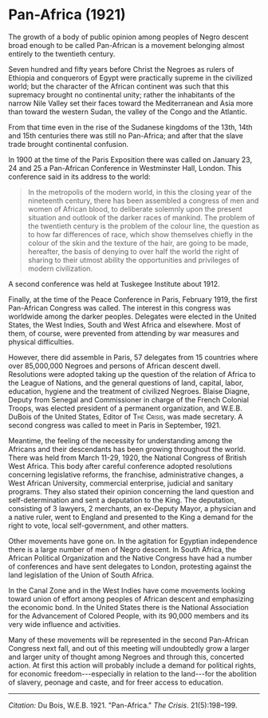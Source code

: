 <!--
title:   Pan-Africa
author:  Du Bois, W.E.B.
journal: The Crisis
year:    1921
volume:  21
issue:   5
pages:   198-199
-->
# Pan-Africa (1921)

The growth of a body of public opinion among peoples of Negro descent broad enough to be called Pan-African is a movement belonging almost entirely to the twentieth century.

Seven hundred and fifty years before Christ the Negroes as rulers of Ethiopia and conquerors of Egypt were practically supreme in the civilized world; but the character of the African continent was such that this supremacy brought no continental unity; rather the inhabitants of the narrow Nile Valley set their faces toward the Mediterranean and Asia more than toward the western Sudan, the valley of the Congo and the Atlantic.

From that time even in the rise of the Sudanese kingdoms of the 13th, 14th and 15th centuries there was still no Pan-Africa; and after that the slave trade brought continental confusion.

In 1900 at the time of the Paris Exposition there was called on January 23, 24 and 25 a Pan-African Conference in Westminster Hall, London. This conference said in its address to the world:

> In the metropolis of the modern world, in this the closing year of the nineteenth century, there has been assembled a congress of men and women of African blood, to deliberate solemnly upon the present situation and outlook of the darker races of mankind. The problem of the twentieth century is the problem of the colour line, the question as to how far differences of race, which show themselves chiefly in the colour of the skin and the texture of the hair, are going to be made, hereafter, the basis of denying to over half the world the right of sharing to their utmost ability the opportunities and privileges of modern civilization.

A second conference was held at Tuskegee Institute about 1912.

Finally, at the time of the Peace Conference in Paris, February 1919, the first Pan-African Congress was called. The interest in this congress was worldwide among the darker peoples. Delegates were elected in the United States, the West Indies, South and West Africa and elsewhere. Most of them, of course, were prevented from attending by war measures and physical difficulties.

However, there did assemble in Paris, 57 delegates from 15 countries where over 85,000,000 Negroes and persons of African descent dwell. Resolutions were adopted taking up the question of the relation of Africa to the League of Nations, and the general questions of land, capital, labor, education, hygiene and the treatment of civilized Negroes. Blaise Diagne, Deputy from Senegal and Commissioner in charge of the French Colonial Troops, was elected president of a permanent organization, and W.E.B. DuBois of the United States, Editor of <span style="font-variant:small-caps;">The Crisis</span>, was made secretary. A second congress was called to meet in Paris in September, 1921.

Meantime, the feeling of the necessity for understanding among the Africans and their descendants has been growing throughout the world. There was held from March 11-29, 1920, the National Congress of British West Africa. This body after careful conference adopted resolutions concerning legislative reforms, the franchise, administrative changes, a West African University, commercial enterprise, judicial and sanitary programs. They also stated their opinion concerning the land question and self-determination and sent a deputation to the King. The deputation, consisting of 3 lawyers, 2 merchants, an ex-Deputy Mayor, a physician and a native ruler, went to England and presented to the King a demand for the right to vote, local self-government, and other matters.

Other movements have gone on. In the agitation for Egyptian independence there is a large number of men of Negro descent. In South Africa, the African Political Organization and the Native Congress have had a number of conferences and have sent delegates to London, protesting against the land legislation of the Union of South Africa.

In the Canal Zone and in the West Indies have come movements looking toward union of effort among peoples of African descent and emphasizing the economic bond. In the United States there is the National Association for the Advancement of Colored People, with its 90,000 members and its very wide influence and activities. 

Many of these movements will be represented in the second Pan-African Congress next fall, and out of this meeting will undoubtedly grow a larger and larger unity of thought among Negroes and through this, concerted action. At first this action will probably include a demand for political rights, for economic freedom---especially in relation to the land---for the abolition of slavery, peonage and caste, and for freer access to education.

______________

*Citation:* Du Bois, W.E.B. 1921. "Pan-Africa." *The Crisis*. 21(5):198&ndash;199.